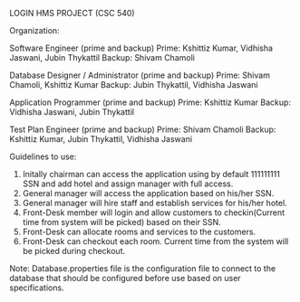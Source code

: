 LOGIN HMS PROJECT (CSC 540)

Organization:

Software Engineer (prime and backup)
Prime: Kshittiz Kumar, Vidhisha Jaswani, Jubin Thykattil
Backup: Shivam Chamoli

Database Designer / Administrator (prime and backup)
Prime: Shivam Chamoli, Kshittiz Kumar
Backup: Jubin Thykattil, Vidhisha Jaswani

Application Programmer (prime and backup)
Prime: Kshittiz Kumar
Backup: Vidhisha Jaswani, Jubin Thykattil

Test Plan Engineer (prime and backup)
Prime: Shivam Chamoli
Backup: Kshittiz Kumar, Jubin Thykattil, Vidhisha Jaswani

Guidelines to use:

1. Initally chairman can access the application using by default 111111111 SSN and add hotel and assign manager with full access.
2. General manager will access the application based on his/her SSN.
3. General manager will hire staff and establish services for his/her hotel.
4. Front-Desk member will login and allow customers to checkin(Current time from system will be picked) based on their SSN.
5. Front-Desk can allocate rooms and services to the customers.
6. Front-Desk can checkout each room. Current time from the system will be picked during checkout.


Note: Database.properties file is the configuration file to connect to the database that should be configured before use based on user specifications.